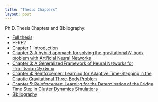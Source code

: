 ```yaml
---
title: "Thesis Chapters"
layout: post
---
```


Ph.D. Thesis Chapters and Bibliography:
- [Full thesis](/_posts/thesis_docs/Thesis.pdf)
- HERE2
- [Chapter 1: Introduction](./_posts/thesis_docs/Introduction.pdf)
- [Chapter 2: A hybrid approach for solving the gravitational *N*-body problem with Artificial Neural Networks](_posts/thesis_docs/Chapter2.pdf)
- [Chapter 3: A Generalized Framework of Neural Networks for Hamiltonian Systems](/posts/thesis_docs/Chapter3.pdf)
- [Chapter 4: Reinforcement Learning for Adaptive Time-Stepping in the Chaotic Gravitational Three-Body Problem](_posts/thesis_docs/Chapter4.pdf)
- [Chapter 5: Reinforcement Learning for the Determination of the Bridge Time Step in Cluster Dynamics Simulations](_posts/thesis_docs/Chapter5.pdf) 
- [Bibliography](_posts/thesis_docs/bibliography.pdf)
